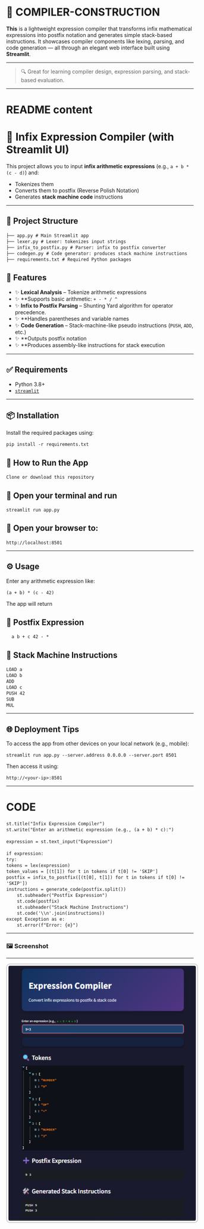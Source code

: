 # 🚀 COMPILER-CONSTRUCTION

**This** is a lightweight expression compiler that transforms infix mathematical expressions into postfix notation and generates simple stack-based instructions. It showcases compiler components like lexing, parsing, and code generation — all through an elegant web interface built using **Streamlit**.

---

> 🔍 Great for learning compiler design, expression parsing, and stack-based evaluation.

---

# README content
# 🧮 Infix Expression Compiler (with Streamlit UI)

This project allows you to input **infix arithmetic expressions** (e.g., `a + b * (c - d)`) and:
- Tokenizes them
- Converts them to postfix (Reverse Polish Notation)
- Generates **stack machine code** instructions

---
## 📁 Project Structure


    
    ├── app.py # Main Streamlit app
    ├── lexer.py # Lexer: tokenizes input strings
    ├── infix_to_postfix.py # Parser: infix to postfix converter
    ├── codegen.py # Code generator: produces stack machine instructions
    ├── requirements.txt # Required Python packages

## 🚀 Features

- ✨ **Lexical Analysis** – Tokenize arithmetic expressions
- ✨ **Supports basic arithmetic: `+ - * / ^`
- ✨ **Infix to Postfix Parsing** – Shunting Yard algorithm for operator precedence.
- ✨ **Handles parentheses and variable names
- ✨ **Code Generation** – Stack-machine-like pseudo instructions (`PUSH`, `ADD`, etc.)
- ✨ **Outputs postfix notation
- ✨ **Produces assembly-like instructions for stack execution


---

## ✅ Requirements

- Python 3.8+
- [`streamlit`](https://streamlit.io/)

---

## 📦 Installation

  Install the required packages using:
  
    pip install -r requirements.txt

## 🧪 How to Run the App
    Clone or download this repository
## 🧪 Open your terminal and run
    streamlit run app.py
## 🧪 Open your browser to:
    http://localhost:8501

---

## ⚙️ Usage
Enter any arithmetic expression like:

    (a + b) * (c - 42)
The app will return

## 🔁 Postfix Expression
      
      a b + c 42 - *
      
## 🧾 Stack Machine Instructions
    LOAD a
    LOAD b
    ADD
    LOAD c
    PUSH 42
    SUB
    MUL

---

## 🌐 Deployment Tips
To access the app from other devices on your local network (e.g., mobile):

    streamlit run app.py --server.address 0.0.0.0 --server.port 8501
Then access it using:

    http://<your-ip>:8501

---

#  CODE
    
    st.title("Infix Expression Compiler")
    st.write("Enter an arithmetic expression (e.g., (a + b) * c):")
    
    expression = st.text_input("Expression")
    
    if expression:
    try:
    tokens = lex(expression)
    token_values = [(t[1]) for t in tokens if t[0] != 'SKIP']
    postfix = infix_to_postfix([(t[0], t[1]) for t in tokens if t[0] != 'SKIP'])
    instructions = generate_code(postfix.split())
        st.subheader("Postfix Expression")
        st.code(postfix)
        st.subheader("Stack Machine Instructions")
        st.code('\\n'.join(instructions))
    except Exception as e:
        st.error(f"Error: {e}")
    
---
### 🖼️ Screenshot
---
<div align="center">
  <img src="compiler.png" alt="Compiler Screenshot" width="600" style="border: 2px solid #ccc; border-radius: 10px; padding: 4px;">
</div>
